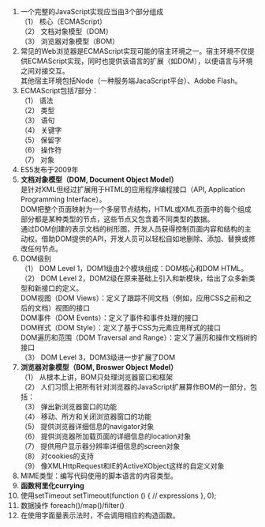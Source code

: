 1. 一个完整的JavaScript实现应当由3个部分组成  
（1） 核心（ECMAScript）  
（2） 文档对象模型（DOM）  
（3） 浏览器对象模型（BOM）  
2. 常见的Web浏览器是ECMAScript实现可能的宿主环境之一。宿主环境不仅提供ECMAScript实现，同时也提供该语言的扩展（如DOM），以便语言与环境之间对接交互。  
其他宿主环境包括Node（一种服务端JacaScript平台）、Adobe Flash。  
3. ECMAScript包括7部分：  
（1） 语法  
（2） 类型  
（3） 语句  
（4） 关键字  
（5） 保留字  
（6） 操作符  
（7） 对象  
4. ES5发布于2009年  
5. __文档对象模型（DOM, Document Object Model）__  
是针对XML但经过扩展用于HTML的应用程序编程接口（API, Application Programming Interface）。  
DOM把整个页面映射为一个多层节点结构，HTML或XML页面中的每个组成部分都是某种类型的节点，这些节点又包含着不同类型的数据。  
通过DOM创建的表示文档的树形图，开发人员获得控制页面内容和结构的主动权。借助DOM提供的API，开发人员可以轻松自如地删除、添加、替换或修改任何节点。  
6. DOM级别  
（1） DOM Level 1，DOM1级由2个模块组成：DOM核心和DOM HTML。  
（2） DOM Level 2，DOM2级在原来基础上引入和新模块，给出了众多新类型和新接口的定义。  
DOM视图（DOM Views）：定义了跟踪不同文档（例如，应用CSS之前和之后的文档）视图的接口  
DOM事件（DOM Events）：定义了事件和事件处理的接口  
DOM样式（DOM Style）：定义了基于CSS为元素应用样式的接口  
DOM遍历和范围（DOM Traversal and Range）：定义了遍历和操作文档树的接口  
（3） DOM Level 3，DOM3级进一步扩展了DOM  
7. __浏览器对象模型（BOM, Broswer Object Model）__  
（1） 从根本上讲，BOM只处理浏览器窗口和框架  
（2） 人们习惯上把所有针对浏览器的JavaScript扩展算作BOM的一部分，包括：  
（3） 弹出新浏览器窗口的功能  
（4） 移动、所方和关闭浏览器窗口的功能  
（5） 提供浏览器详细信息的navigator对象  
（6） 提供浏览器所加载页面的详细信息的location对象  
（7） 提供用户显示器分辨率详细信息的screen对象  
（8） 对cookies的支持  
（9） 像XMLHttpRequest和IE的ActiveXObject这样的自定义对象  
8. MIME类型：编写代码使用的脚本语言的内容类型。  
9. __函数柯里化currying__
10. 使用setTimeout
                setTimeout(function () { 
                    // expressions
                }, 0);
11. 数据操作 foreach()/map()/filter()
12. 在使用字面量表示法时，不会调用相应的构造函数。